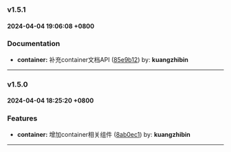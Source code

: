 ### v1.5.1
#### 2024-04-04 19:06:08 +0800

### Documentation

* **container:** 补充container文档API  ([85e9b12](https://github.com/bin-K/ued-plus/commit/85e9b12)) by: **kuangzhibin**

---

### v1.5.0
#### 2024-04-04 18:25:20 +0800

### Features

* **container:** 增加container相关组件  ([8ab0ec1](https://github.com/bin-K/ued-plus/commit/8ab0ec1)) by: **kuangzhibin**

---
